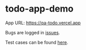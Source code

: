 # todo-app-demo

App URL: https://qa-todo.vercel.app

Bugs are logged in [issues](https://github.com/vinhyuki95/todo-app-demo/issues).

Test cases can be found [here](https://docs.google.com/spreadsheets/d/1UJLNYXMtCR4Ct6Kd3JdRiUULwuT7tdZac4uwRTXdYMg).
